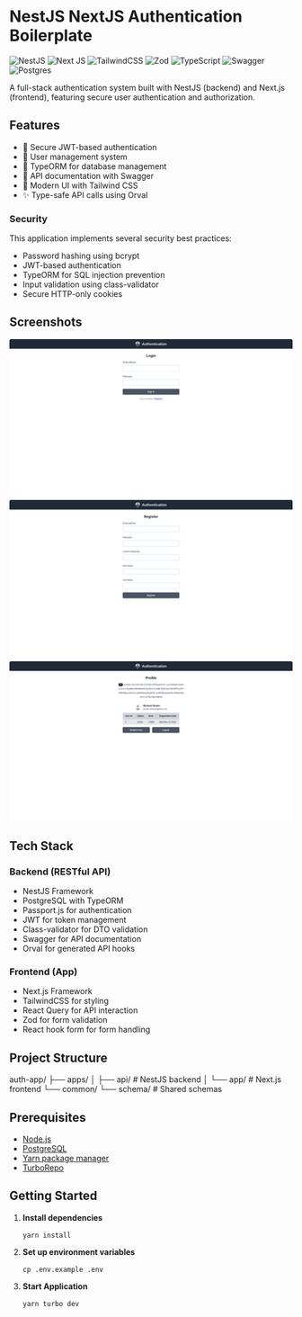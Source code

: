 # NestJS NextJS Authentication Boilerplate

![NestJS](https://img.shields.io/badge/nestjs-%23E0234E.svg?style=for-the-badge&logo=nestjs&logoColor=white) ![Next JS](https://img.shields.io/badge/Next-black?style=for-the-badge&logo=next.js&logoColor=white) ![TailwindCSS](https://img.shields.io/badge/tailwindcss-%2338B2AC.svg?style=for-the-badge&logo=tailwind-css&logoColor=white) ![Zod](https://img.shields.io/badge/zod-%233068b7.svg?style=for-the-badge&logo=zod&logoColor=white) ![TypeScript](https://img.shields.io/badge/typescript-%23007ACC.svg?style=for-the-badge&logo=typescript&logoColor=white) ![Swagger](https://img.shields.io/badge/-Swagger-%23Clojure?style=for-the-badge&logo=swagger&logoColor=white) ![Postgres](https://img.shields.io/badge/postgres-%23316192.svg?style=for-the-badge&logo=postgresql&logoColor=white)

A full-stack authentication system built with NestJS (backend) and Next.js (frontend), featuring secure user authentication and authorization.

## Features

- 🔐 Secure JWT-based authentication
- 👤 User management system
- 🔄 TypeORM for database management
- 📝 API documentation with Swagger
- 🎨 Modern UI with Tailwind CSS
- ✨ Type-safe API calls using Orval

### Security

This application implements several security best practices:

- Password hashing using bcrypt
- JWT-based authentication
- TypeORM for SQL injection prevention
- Input validation using class-validator
- Secure HTTP-only cookies

## Screenshots

![Login Page](./screenshots/login.png)
![Register Page](./screenshots/register.png)
![User Info](./screenshots/refetch.png)

## Tech Stack

### Backend (RESTful API)

- NestJS Framework
- PostgreSQL with TypeORM
- Passport.js for authentication
- JWT for token management
- Class-validator for DTO validation
- Swagger for API documentation
- Orval for generated API hooks

### Frontend (App)

- Next.js Framework
- TailwindCSS for styling
- React Query for API interaction
- Zod for form validation
- React hook form for form handling

## Project Structure

auth-app/
├── apps/
│ ├── api/ # NestJS backend
│ └── app/ # Next.js frontend
└── common/
└── schema/ # Shared schemas

## Prerequisites

- [Node.js](https://nodejs.org)
- [PostgreSQL](https://postgresql.org)
- [Yarn package manager](https://yarnpkg.com)
- [TurboRepo](https://turbo.build)

## Getting Started

1. **Install dependencies**

   ```
   yarn install
   ```

2. **Set up environment variables**

   ```
   cp .env.example .env
   ```

3. **Start Application**
   ```
   yarn turbo dev
   ```
